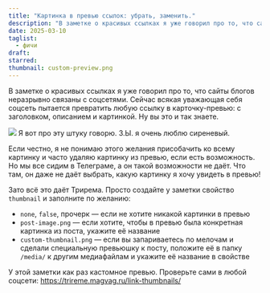 ```yaml
---
title: "Картинка в превью ссылок: убрать, заменить."
description: "В заметке о красивых ссылках я уже говорил про то, что сайты блогов неразрывно связаны с соцсетями. Сейчас всякая уважающая себя соцсеть пытается превратить любую ссылку в карточку-превью: с заголовком, описанием и картинкой. Трирема даёт полный контроль над внешним видом этого превью."
date: 2025-03-10
taglist:
  - фичи
draft: 
starred: 
thumbnail: custom-preview.png
---
```

В заметке о красивых ссылках я уже говорил про то, что сайты блогов неразрывно связаны с соцсетями. Сейчас всякая уважающая себя соцсеть пытается превратить любую ссылку в карточку-превью: с заголовком, описанием и картинкой. Ну вы это и так знаете.

![](link-thumb.png) Я вот про эту штуку говорю. З.Ы. я очень люблю сиреневый.

Если честно, я не понимаю этого желания присобачить ко всему картинку и часто удаляю картинку из превью, если есть возможность. Но мы все сидим в Телеграме, а он такой возможности не даёт. Что там, он даже не даёт выбрать, какую картинку я хочу увидеть в превью!

Зато всё это даёт Трирема. Просто создайте у заметки свойство `thumbnail` и заполните по желанию:
- `none`, `false`, прочерк — если не хотите никакой картинки в превью
- `post-image.png` — если хотите, чтобы в превью была конкретная картинка из поста, укажите её название
- `custom-thumbnail.png` — если вы запариваетесь по мелочам и сделали специальную превьюшку к посту, положите её в папку `/media/` к другим медиафайлам и укажите её название в свойстве

У этой заметки как раз кастомное превью. Проверьте сами в любой соцсети: https://trireme.magvag.ru/link-thumbnails/